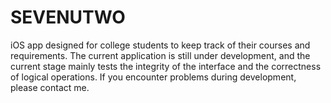 # SEVENUTWO
iOS app designed for college students to keep track of their courses and requirements. The current application is still under development, and the current stage mainly tests the integrity of the interface and the correctness of logical operations. If you encounter problems during development, please contact me.
